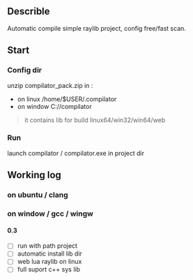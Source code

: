 ## Describle
Automatic compile simple raylib project,
config free/fast scan.

## Start
### Config dir 
unzip compilator_pack.zip in :
- on linux /home/$USER/.compilator
- on window C://compilator
> it contains lib for build linux64/win32/win64/web

### Run
launch compilator / compilator.exe in project dir 

## Working log
### on ubuntu / clang
### on window / gcc / wingw
#### 0.3
- [ ] run with path project
- [ ] automatic install lib dir
- [ ] web lua raylib on linux
- [ ] full suport c++ sys lib
